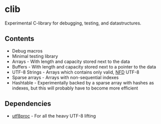# clib
Experimental C-library for debugging, testing, and datastructures.

## Contents

* Debug macros
* Minimal testing library
* Arrays - With length and capacity stored next to the data
* Buffers - With length and capacity stored next to a pointer to the data
* UTF-8 Strings - Arrays which contains only valid, [NFD](//en.wikipedia.org/wiki/Unicode_equivalence#Normal_forms) UTF-8
* Sparse arrays - Arrays with non-sequential indexes
* Hashtable - Experimentally backed by a sparse array with hashes as indexes, but this will probably have to become more efficient  

## Dependencies

* [utf8proc](//github.com/JuliaLang/utf8proc) - For all the heavy UTF-8 lifting
